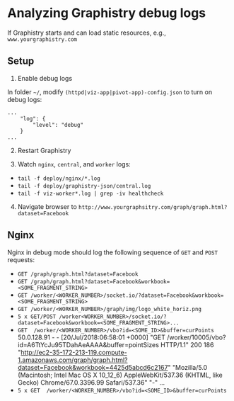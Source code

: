 # Analyzing Graphistry debug logs

If Graphistry starts and can load static resources, e.g., `www.yourgraphistry.com` 


## Setup

1. Enable debug logs

In folder `~/`, modify `(httpd|viz-app|pivot-app)-config.json` to turn on debug logs:

```
...
    "log": {
        "level": "debug"
    }
...
```

2. Restart Graphistry

3. Watch `nginx`, `central`, and `worker` logs:

* `tail -f deploy/nginx/*.log`
* `tail -f deploy/graphistry-json/central.log`
* `tail -f viz-worker*.log | grep -iv healthcheck`

4. Navigate browser to `http://www.yourgraphsitry.com/graph/graph.html?dataset=Facebook`

## Nginx

Nginx in debug mode should log the following sequence of `GET` and `POST` requests:

* `GET /graph/graph.html?dataset=Facebook`
* `GET /graph/graph.html?dataset=Facebook&workbook=<SOME_FRAGMENT_STRING>`
* `GET /worker/<WORKER_NUMBER>/socket.io/?dataset=Facebook&workbook=<SOME_FRAGMENT_STRING>`
* `GET /worker/<WORKER_NUMBER>/graph/img/logo_white_horiz.png`
* `5 x GET/POST /worker<WORKER_NUMBER>/socket.io/?dataset=Facebook&workbook=<SOME_FRAGMENT_STRING>...`
* `GET  /worker/<WORKER_NUMBER>/vbo?id=<SOME_ID>&buffer=curPoints`
50.0.128.91 - - [20/Jul/2018:06:58:01 +0000] "GET  /worker/10005/vbo?id=A6TtYcJu95TDahAeAAAA&buffer=pointSizes HTTP/1.1" 200 186 "http://ec2-35-172-213-119.compute-1.amazonaws.com/graph/graph.html?dataset=Facebook&workbook=4425d5abcd6c2167" "Mozilla/5.0 (Macintosh; Intel Mac OS X 10_12_6) AppleWebKit/537.36 (KHTML, like Gecko) Chrome/67.0.3396.99 Safari/537.36" "-"
...
* `5 x GET  /worker/<WORKER_NUMBER>/vbo?id=<SOME_ID>&buffer=curPoints`



````
